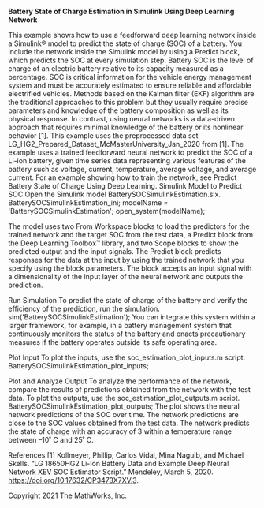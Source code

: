 <b>Battery State of Charge Estimation in Simulink Using Deep Learning Network</b>

This example shows how to use a feedforward deep learning network inside a Simulink® model to predict the state of charge (SOC) of a battery. You include the network inside the Simulink model by using a Predict block, which predicts the SOC at every simulation step. 
Battery SOC is the level of charge of an electric battery relative to its capacity measured as a percentage. SOC is critical information for the vehicle energy management system and must be accurately estimated to ensure reliable and affordable electrified vehicles. Methods based on the Kalman filter (EKF) algorithm are the traditional approaches to this problem but they usually require precise parameters and knowledge of the battery composition as well as its physical response. In contrast, using neural networks is a data-driven approach that requires minimal knowledge of the battery or its nonlinear behavior [1].
This example uses the preprocessed data set LG_HG2_Prepared_Dataset_McMasterUniversity_Jan_2020 from [1]. The example uses a trained feedforward neural network to predict the SOC of a Li-ion battery, given time series data representing various features of the battery such as voltage, current, temperature, average voltage, and average current. For an example showing how to train the network, see Predict Battery State of Charge Using Deep Learning.
Simulink Model to Predict SOC
Open the Simulink model BatterySOCSimulinkEstimation.slx.
BatterySOCSimulinkEstimation_ini;
modelName = 'BatterySOCSimulinkEstimation';
open_system(modelName);

The model uses two From Workspace blocks to load the predictors for the trained network and the target SOC from the test data, a Predict block from the Deep Learning Toolbox™ library, and two Scope blocks to show the predicted output and the input signals.
The Predict block predicts responses for the data at the input by using the trained network that you specify using the block parameters. The block accepts an input signal with a dimensionality of the input layer of the neural network and outputs the prediction.

Run Simulation
To predict the state of charge of the battery and verify the efficiency of the prediction, run the simulation.
sim('BatterySOCSimulinkEstimation');
You can integrate this system within a larger framework, for example, in a battery management system that continuously monitors the status of the battery and enacts precautionary measures if the battery operates outside its safe operating area.

Plot Input
To plot the inputs, use the soc_estimation_plot_inputs.m script.
BatterySOCSimulinkEstimation_plot_inputs;

Plot and Analyze Output 
To analyze the performance of the network, compare the results of predictions obtained from the network with the test data.
To plot the outputs, use the soc_estimation_plot_outputs.m script.
BatterySOCSimulinkEstimation_plot_outputs;
The plot shows the neural network predictions of the SOC over time. The network predictions are close to the SOC values obtained from the test data. The network predicts the state of charge with an accuracy of 3 within a temperature range between –10˚ C and 25˚ C.

References
[1] Kollmeyer, Phillip, Carlos Vidal, Mina Naguib, and Michael Skells. “LG 18650HG2 Li-Ion Battery Data and Example Deep Neural Network XEV SOC Estimator Script.” Mendeley, March 5, 2020. https://doi.org/10.17632/CP3473X7XV.3.

Copyright 2021 The MathWorks, Inc.
